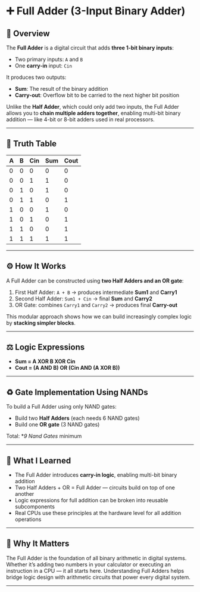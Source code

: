 # ➕ Full Adder (3-Input Binary Adder)

## 🧠 Overview
The **Full Adder** is a digital circuit that adds **three 1-bit binary inputs**:
- Two primary inputs: `A` and `B`
- One **carry-in** input: `Cin`

It produces two outputs:
- **Sum**: The result of the binary addition
- **Carry-out**: Overflow bit to be carried to the next higher bit position

Unlike the **Half Adder**, which could only add two inputs, the Full Adder allows you to **chain multiple adders together**, enabling multi-bit binary addition — like 4-bit or 8-bit adders used in real processors.

---

## 🔢 Truth Table

| A | B | Cin | Sum | Cout |
|---|---|-----|-----|------|
| 0 | 0 |  0  |  0  |  0   |
| 0 | 0 |  1  |  1  |  0   |
| 0 | 1 |  0  |  1  |  0   |
| 0 | 1 |  1  |  0  |  1   |
| 1 | 0 |  0  |  1  |  0   |
| 1 | 0 |  1  |  0  |  1   |
| 1 | 1 |  0  |  0  |  1   |
| 1 | 1 |  1  |  1  |  1   |

---

## ⚙️ How It Works
A Full Adder can be constructed using **two Half Adders and an OR gate**:

1. First Half Adder: `A + B` → produces intermediate **Sum1** and **Carry1**
2. Second Half Adder: `Sum1 + Cin` → final **Sum** and **Carry2**
3. OR Gate: combines `Carry1` and `Carry2` → produces final **Carry-out**

This modular approach shows how we can build increasingly complex logic by **stacking simpler blocks**.

---

## ⚖️ Logic Expressions
- **Sum = A XOR B XOR Cin**
- **Cout = (A AND B) OR (Cin AND (A XOR B))**

---

## ♻️ Gate Implementation Using NANDs
To build a Full Adder using only NAND gates:
- Build two **Half Adders** (each needs 6 NAND gates)
- Build one **OR gate** (3 NAND gates)

Total: **9 Nand Gates* minimum

---

## 📄 What I Learned
- The Full Adder introduces **carry-in logic**, enabling multi-bit binary addition
- Two Half Adders + OR = Full Adder — circuits build on top of one another
- Logic expressions for full addition can be broken into reusable subcomponents
- Real CPUs use these principles at the hardware level for all addition operations

---

## 🔧 Why It Matters
The Full Adder is the foundation of all binary arithmetic in digital systems. Whether it’s adding two numbers in your calculator or executing an instruction in a CPU — it all starts here. Understanding Full Adders helps bridge logic design with arithmetic circuits that power every digital system.

---

